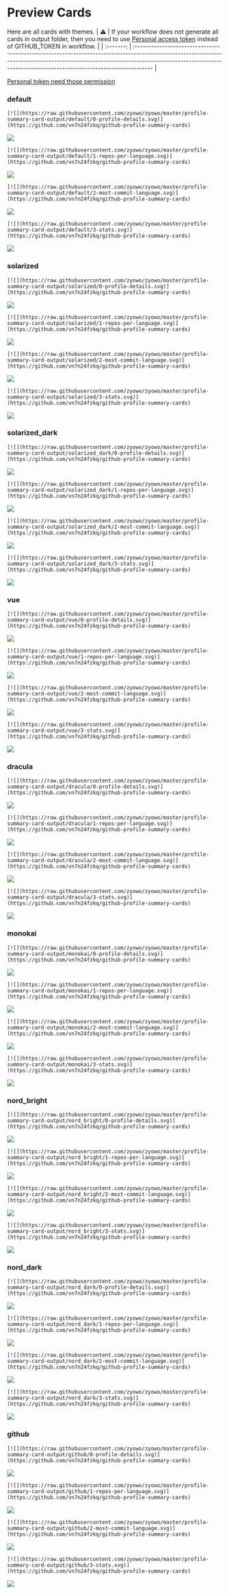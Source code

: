
# Preview Cards

Here are all cards with themes.
| :warning: | If your workflow does not generate all cards in output folder, then you need to use [Personal access token](https://docs.github.com/en/actions/configuring-and-managing-workflows/creating-and-storing-encrypted-secrets) instead of GITHUB_TOKEN in workflow. |
| :-------: | :------------------------------------------------------------------------------------------------------------------------------------------------------------------------------------------------------------------------------------------------ |

[Personal token need those permission](https://github.com/vn7n24fzkq/github-profile-summary-cards/wiki/Personal-access-token-permissions)


### default


```
[![](https://raw.githubusercontent.com/zyowo/zyowo/master/profile-summary-card-output/default/0-profile-details.svg)](https://github.com/vn7n24fzkq/github-profile-summary-cards)
```
![](https://raw.githubusercontent.com/zyowo/zyowo/master/profile-summary-card-output/default/0-profile-details.svg)


```
[![](https://raw.githubusercontent.com/zyowo/zyowo/master/profile-summary-card-output/default/1-repos-per-language.svg)](https://github.com/vn7n24fzkq/github-profile-summary-cards)
```
![](https://raw.githubusercontent.com/zyowo/zyowo/master/profile-summary-card-output/default/1-repos-per-language.svg)


```
[![](https://raw.githubusercontent.com/zyowo/zyowo/master/profile-summary-card-output/default/2-most-commit-language.svg)](https://github.com/vn7n24fzkq/github-profile-summary-cards)
```
![](https://raw.githubusercontent.com/zyowo/zyowo/master/profile-summary-card-output/default/2-most-commit-language.svg)


```
[![](https://raw.githubusercontent.com/zyowo/zyowo/master/profile-summary-card-output/default/3-stats.svg)](https://github.com/vn7n24fzkq/github-profile-summary-cards)
```
![](https://raw.githubusercontent.com/zyowo/zyowo/master/profile-summary-card-output/default/3-stats.svg)


### solarized


```
[![](https://raw.githubusercontent.com/zyowo/zyowo/master/profile-summary-card-output/solarized/0-profile-details.svg)](https://github.com/vn7n24fzkq/github-profile-summary-cards)
```
![](https://raw.githubusercontent.com/zyowo/zyowo/master/profile-summary-card-output/solarized/0-profile-details.svg)


```
[![](https://raw.githubusercontent.com/zyowo/zyowo/master/profile-summary-card-output/solarized/1-repos-per-language.svg)](https://github.com/vn7n24fzkq/github-profile-summary-cards)
```
![](https://raw.githubusercontent.com/zyowo/zyowo/master/profile-summary-card-output/solarized/1-repos-per-language.svg)


```
[![](https://raw.githubusercontent.com/zyowo/zyowo/master/profile-summary-card-output/solarized/2-most-commit-language.svg)](https://github.com/vn7n24fzkq/github-profile-summary-cards)
```
![](https://raw.githubusercontent.com/zyowo/zyowo/master/profile-summary-card-output/solarized/2-most-commit-language.svg)


```
[![](https://raw.githubusercontent.com/zyowo/zyowo/master/profile-summary-card-output/solarized/3-stats.svg)](https://github.com/vn7n24fzkq/github-profile-summary-cards)
```
![](https://raw.githubusercontent.com/zyowo/zyowo/master/profile-summary-card-output/solarized/3-stats.svg)


### solarized_dark


```
[![](https://raw.githubusercontent.com/zyowo/zyowo/master/profile-summary-card-output/solarized_dark/0-profile-details.svg)](https://github.com/vn7n24fzkq/github-profile-summary-cards)
```
![](https://raw.githubusercontent.com/zyowo/zyowo/master/profile-summary-card-output/solarized_dark/0-profile-details.svg)


```
[![](https://raw.githubusercontent.com/zyowo/zyowo/master/profile-summary-card-output/solarized_dark/1-repos-per-language.svg)](https://github.com/vn7n24fzkq/github-profile-summary-cards)
```
![](https://raw.githubusercontent.com/zyowo/zyowo/master/profile-summary-card-output/solarized_dark/1-repos-per-language.svg)


```
[![](https://raw.githubusercontent.com/zyowo/zyowo/master/profile-summary-card-output/solarized_dark/2-most-commit-language.svg)](https://github.com/vn7n24fzkq/github-profile-summary-cards)
```
![](https://raw.githubusercontent.com/zyowo/zyowo/master/profile-summary-card-output/solarized_dark/2-most-commit-language.svg)


```
[![](https://raw.githubusercontent.com/zyowo/zyowo/master/profile-summary-card-output/solarized_dark/3-stats.svg)](https://github.com/vn7n24fzkq/github-profile-summary-cards)
```
![](https://raw.githubusercontent.com/zyowo/zyowo/master/profile-summary-card-output/solarized_dark/3-stats.svg)


### vue


```
[![](https://raw.githubusercontent.com/zyowo/zyowo/master/profile-summary-card-output/vue/0-profile-details.svg)](https://github.com/vn7n24fzkq/github-profile-summary-cards)
```
![](https://raw.githubusercontent.com/zyowo/zyowo/master/profile-summary-card-output/vue/0-profile-details.svg)


```
[![](https://raw.githubusercontent.com/zyowo/zyowo/master/profile-summary-card-output/vue/1-repos-per-language.svg)](https://github.com/vn7n24fzkq/github-profile-summary-cards)
```
![](https://raw.githubusercontent.com/zyowo/zyowo/master/profile-summary-card-output/vue/1-repos-per-language.svg)


```
[![](https://raw.githubusercontent.com/zyowo/zyowo/master/profile-summary-card-output/vue/2-most-commit-language.svg)](https://github.com/vn7n24fzkq/github-profile-summary-cards)
```
![](https://raw.githubusercontent.com/zyowo/zyowo/master/profile-summary-card-output/vue/2-most-commit-language.svg)


```
[![](https://raw.githubusercontent.com/zyowo/zyowo/master/profile-summary-card-output/vue/3-stats.svg)](https://github.com/vn7n24fzkq/github-profile-summary-cards)
```
![](https://raw.githubusercontent.com/zyowo/zyowo/master/profile-summary-card-output/vue/3-stats.svg)


### dracula


```
[![](https://raw.githubusercontent.com/zyowo/zyowo/master/profile-summary-card-output/dracula/0-profile-details.svg)](https://github.com/vn7n24fzkq/github-profile-summary-cards)
```
![](https://raw.githubusercontent.com/zyowo/zyowo/master/profile-summary-card-output/dracula/0-profile-details.svg)


```
[![](https://raw.githubusercontent.com/zyowo/zyowo/master/profile-summary-card-output/dracula/1-repos-per-language.svg)](https://github.com/vn7n24fzkq/github-profile-summary-cards)
```
![](https://raw.githubusercontent.com/zyowo/zyowo/master/profile-summary-card-output/dracula/1-repos-per-language.svg)


```
[![](https://raw.githubusercontent.com/zyowo/zyowo/master/profile-summary-card-output/dracula/2-most-commit-language.svg)](https://github.com/vn7n24fzkq/github-profile-summary-cards)
```
![](https://raw.githubusercontent.com/zyowo/zyowo/master/profile-summary-card-output/dracula/2-most-commit-language.svg)


```
[![](https://raw.githubusercontent.com/zyowo/zyowo/master/profile-summary-card-output/dracula/3-stats.svg)](https://github.com/vn7n24fzkq/github-profile-summary-cards)
```
![](https://raw.githubusercontent.com/zyowo/zyowo/master/profile-summary-card-output/dracula/3-stats.svg)


### monokai


```
[![](https://raw.githubusercontent.com/zyowo/zyowo/master/profile-summary-card-output/monokai/0-profile-details.svg)](https://github.com/vn7n24fzkq/github-profile-summary-cards)
```
![](https://raw.githubusercontent.com/zyowo/zyowo/master/profile-summary-card-output/monokai/0-profile-details.svg)


```
[![](https://raw.githubusercontent.com/zyowo/zyowo/master/profile-summary-card-output/monokai/1-repos-per-language.svg)](https://github.com/vn7n24fzkq/github-profile-summary-cards)
```
![](https://raw.githubusercontent.com/zyowo/zyowo/master/profile-summary-card-output/monokai/1-repos-per-language.svg)


```
[![](https://raw.githubusercontent.com/zyowo/zyowo/master/profile-summary-card-output/monokai/2-most-commit-language.svg)](https://github.com/vn7n24fzkq/github-profile-summary-cards)
```
![](https://raw.githubusercontent.com/zyowo/zyowo/master/profile-summary-card-output/monokai/2-most-commit-language.svg)


```
[![](https://raw.githubusercontent.com/zyowo/zyowo/master/profile-summary-card-output/monokai/3-stats.svg)](https://github.com/vn7n24fzkq/github-profile-summary-cards)
```
![](https://raw.githubusercontent.com/zyowo/zyowo/master/profile-summary-card-output/monokai/3-stats.svg)


### nord_bright


```
[![](https://raw.githubusercontent.com/zyowo/zyowo/master/profile-summary-card-output/nord_bright/0-profile-details.svg)](https://github.com/vn7n24fzkq/github-profile-summary-cards)
```
![](https://raw.githubusercontent.com/zyowo/zyowo/master/profile-summary-card-output/nord_bright/0-profile-details.svg)


```
[![](https://raw.githubusercontent.com/zyowo/zyowo/master/profile-summary-card-output/nord_bright/1-repos-per-language.svg)](https://github.com/vn7n24fzkq/github-profile-summary-cards)
```
![](https://raw.githubusercontent.com/zyowo/zyowo/master/profile-summary-card-output/nord_bright/1-repos-per-language.svg)


```
[![](https://raw.githubusercontent.com/zyowo/zyowo/master/profile-summary-card-output/nord_bright/2-most-commit-language.svg)](https://github.com/vn7n24fzkq/github-profile-summary-cards)
```
![](https://raw.githubusercontent.com/zyowo/zyowo/master/profile-summary-card-output/nord_bright/2-most-commit-language.svg)


```
[![](https://raw.githubusercontent.com/zyowo/zyowo/master/profile-summary-card-output/nord_bright/3-stats.svg)](https://github.com/vn7n24fzkq/github-profile-summary-cards)
```
![](https://raw.githubusercontent.com/zyowo/zyowo/master/profile-summary-card-output/nord_bright/3-stats.svg)


### nord_dark


```
[![](https://raw.githubusercontent.com/zyowo/zyowo/master/profile-summary-card-output/nord_dark/0-profile-details.svg)](https://github.com/vn7n24fzkq/github-profile-summary-cards)
```
![](https://raw.githubusercontent.com/zyowo/zyowo/master/profile-summary-card-output/nord_dark/0-profile-details.svg)


```
[![](https://raw.githubusercontent.com/zyowo/zyowo/master/profile-summary-card-output/nord_dark/1-repos-per-language.svg)](https://github.com/vn7n24fzkq/github-profile-summary-cards)
```
![](https://raw.githubusercontent.com/zyowo/zyowo/master/profile-summary-card-output/nord_dark/1-repos-per-language.svg)


```
[![](https://raw.githubusercontent.com/zyowo/zyowo/master/profile-summary-card-output/nord_dark/2-most-commit-language.svg)](https://github.com/vn7n24fzkq/github-profile-summary-cards)
```
![](https://raw.githubusercontent.com/zyowo/zyowo/master/profile-summary-card-output/nord_dark/2-most-commit-language.svg)


```
[![](https://raw.githubusercontent.com/zyowo/zyowo/master/profile-summary-card-output/nord_dark/3-stats.svg)](https://github.com/vn7n24fzkq/github-profile-summary-cards)
```
![](https://raw.githubusercontent.com/zyowo/zyowo/master/profile-summary-card-output/nord_dark/3-stats.svg)


### github


```
[![](https://raw.githubusercontent.com/zyowo/zyowo/master/profile-summary-card-output/github/0-profile-details.svg)](https://github.com/vn7n24fzkq/github-profile-summary-cards)
```
![](https://raw.githubusercontent.com/zyowo/zyowo/master/profile-summary-card-output/github/0-profile-details.svg)


```
[![](https://raw.githubusercontent.com/zyowo/zyowo/master/profile-summary-card-output/github/1-repos-per-language.svg)](https://github.com/vn7n24fzkq/github-profile-summary-cards)
```
![](https://raw.githubusercontent.com/zyowo/zyowo/master/profile-summary-card-output/github/1-repos-per-language.svg)


```
[![](https://raw.githubusercontent.com/zyowo/zyowo/master/profile-summary-card-output/github/2-most-commit-language.svg)](https://github.com/vn7n24fzkq/github-profile-summary-cards)
```
![](https://raw.githubusercontent.com/zyowo/zyowo/master/profile-summary-card-output/github/2-most-commit-language.svg)


```
[![](https://raw.githubusercontent.com/zyowo/zyowo/master/profile-summary-card-output/github/3-stats.svg)](https://github.com/vn7n24fzkq/github-profile-summary-cards)
```
![](https://raw.githubusercontent.com/zyowo/zyowo/master/profile-summary-card-output/github/3-stats.svg)

